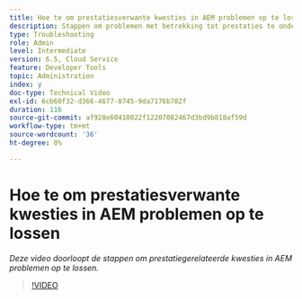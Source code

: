 ```yaml
---
title: Hoe te om prestatiesverwante kwesties in AEM problemen op te lossen
description: Stappen om problemen met betrekking tot prestaties te onderzoeken
type: Troubleshooting
role: Admin
level: Intermediate
version: 6.5, Cloud Service
feature: Developer Tools
topic: Administration
index: y
doc-type: Technical Video
exl-id: 6cb60f32-d366-4677-8745-9da7176b782f
duration: 116
source-git-commit: af928e60410022f12207082467d3bd9b818af59d
workflow-type: tm+mt
source-wordcount: '36'
ht-degree: 0%

---
```


# Hoe te om prestatiesverwante kwesties in AEM problemen op te lossen

*Deze video doorloopt de stappen om prestatiegerelateerde kwesties in AEM problemen op te lossen.*

>[!VIDEO](https://video.tv.adobe.com/v/335472?quality=12&learn=on)
